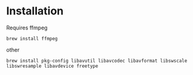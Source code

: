 # Installation

Requires ffmpeg

```shell
brew install ffmpeg
```

other

```shell
brew install pkg-config libavutil libavcodec libavformat libswscale libswresample libavdevice freetype
```